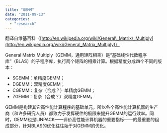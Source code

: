 ```yaml
---
title: "GEMM"
date: "2011-09-13"
categories: 
  - "research"
---
```


翻译自维基百科（[http://en.wikipedia.org/wiki/General\_Matrix\_Multiply](http://en.wikipedia.org/wiki/General_Matrix_Multiply)）

General Matrix Multiply（GEMM，通用矩阵相乘）是“基础线性代数程序库”（BLAS）的子程序库，执行两个矩阵的相乘计算。根据精度分成四个不同的版本：

- SGEMM：单精度GEMM；
- DGEMM：双精度GEMM；
- CGEMM：复杂（合成？）单精度GEMM；
- ZGEMM：复杂（合成？）双精度GEMM。

GEMM是构建其它高性能计算程序的基础单元，所以各个高性能计算机器的生产商（和许多研究人员）都致力于发挥硬件的极限来提升GEMM的运行效率。同时，GEMM也是LINPACK——评价高性能计算机器的重要指标——的最重要的组成部分，针对BLAS的优化往往始于对GEMM的优化。
